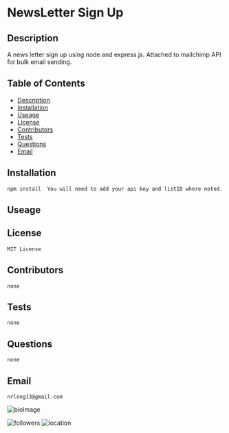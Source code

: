 # NewsLetter Sign Up

## Description

A news letter sign up using node and express.js.  Attached to mailchimp API for bulk email sending. 


## Table of Contents

* [Description](#Description)
* [Installation](#Installation)
* [Useage](#Useage)
* [License](#License)
* [Contributors](#Contributors)
* [Tests](#Tests)
* [Questions](#Questions)
* [Email](#Email)

## Installation

    npm install  You will need to add your api key and listID where noted.

## Useage

    

## License

    MIT License

## Contributors

    none

## Tests

    none

## Questions

    none

## Email

    nrlong13@gmail.com

![bioImage](https://avatars.githubusercontent.com/u/59449041?v=4&s=200)


![followers](https://img.shields.io/badge/Followers-10-brightgreen)
![location](https://img.shields.io/badge/Location-Maryland-blue)